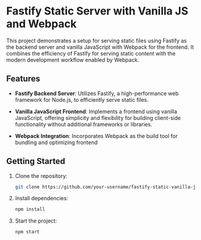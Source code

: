 # Fastify Static Server with Vanilla JS and Webpack

This project demonstrates a setup for serving static files using Fastify as the backend server and vanilla JavaScript with Webpack for the frontend. It combines the efficiency of Fastify for serving static content with the modern development workflow enabled by Webpack.

## Features

- **Fastify Backend Server**: Utilizes Fastify, a high-performance web framework for Node.js, to efficiently serve static files.
  
- **Vanilla JavaScript Frontend**: Implements a frontend using vanilla JavaScript, offering simplicity and flexibility for building client-side functionality without additional frameworks or libraries.
  
- **Webpack Integration**: Incorporates Webpack as the build tool for bundling and optimizing frontend

## Getting Started

1. Clone the repository:
   ```bash
   git clone https://github.com/your-username/fastify-static-vanilla-js-webpack.git
   ```

2. Install dependencies:
    ```bash
    npm install
    ```
3. Start the project:
    ```bash
    npm start
    ```
